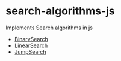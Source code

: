 # search-algorithms-js
Implements Search algorithms in js
- [BinarySearch](https://github.com/ridgekimani/search-algorithms-js/tree/master/binary-search)
- [LinearSearch](https://github.com/ridgekimani/search-algorithms-js/tree/master/linear-search)
- [JumpSearch](https://github.com/ridgekimani/search-algorithms-js/tree/master/jump-search)
